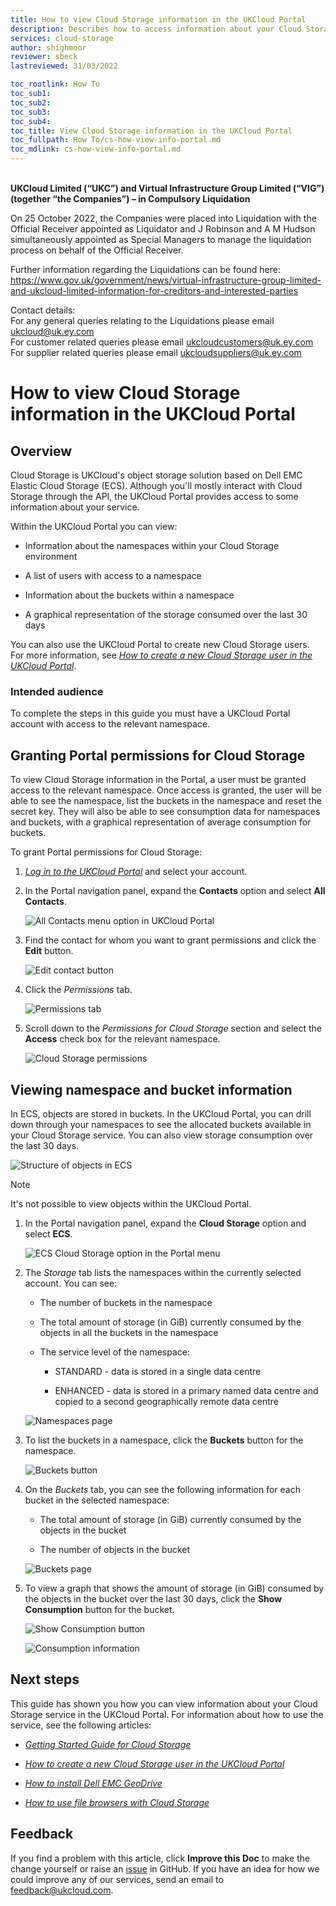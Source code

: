 ```yaml
---
title: How to view Cloud Storage information in the UKCloud Portal
description: Describes how to access information about your Cloud Storage service in the UKCloud Portal
services: cloud-storage
author: shighmoor
reviewer: sbeck
lastreviewed: 31/03/2022

toc_rootlink: How To
toc_sub1:
toc_sub2:
toc_sub3:
toc_sub4:
toc_title: View Cloud Storage information in the UKCloud Portal
toc_fullpath: How To/cs-how-view-info-portal.md
toc_mdlink: cs-how-view-info-portal.md
---
```


<br>**UKCloud Limited (“UKC”) and Virtual Infrastructure Group Limited (“VIG”) (together “the Companies”) – in Compulsory Liquidation**

On 25 October 2022, the Companies were placed into Liquidation with the Official Receiver appointed as Liquidator and J Robinson and A M Hudson simultaneously appointed as Special Managers to manage the liquidation process on behalf of the Official Receiver.

Further information regarding the Liquidations can be found here: <https://www.gov.uk/government/news/virtual-infrastructure-group-limited-and-ukcloud-limited-information-for-creditors-and-interested-parties>

Contact details:<br>
For any general queries relating to the Liquidations please email <ukcloud@uk.ey.com><br>
For customer related queries please email <ukcloudcustomers@uk.ey.com><br>
For supplier related queries please email <ukcloudsuppliers@uk.ey.com>

# How to view Cloud Storage information in the UKCloud Portal

## Overview

Cloud Storage is UKCloud's object storage solution based on Dell EMC Elastic Cloud Storage (ECS). Although you'll mostly interact with Cloud Storage through the API, the UKCloud Portal provides access to some information about your service.

Within the UKCloud Portal you can view:

- Information about the namespaces within your Cloud Storage environment

- A list of users with access to a namespace

- Information about the buckets within a namespace

- A graphical representation of the storage consumed over the last 30 days

You can also use the UKCloud Portal to create new Cloud Storage users. For more information, see [*How to create a new Cloud Storage user in the UKCloud Portal*](cs-how-create-user.md).

### Intended audience

To complete the steps in this guide you must have a UKCloud Portal account with access to the relevant namespace.

## Granting Portal permissions for Cloud Storage

To view Cloud Storage information in the Portal, a user must be granted access to the relevant namespace. Once access is granted, the user will be able to see the namespace, list the buckets in the namespace and reset the secret key. They will also be able to see consumption data for namespaces and buckets, with a graphical representation of average consumption for buckets.

To grant Portal permissions for Cloud Storage:

1. [*Log in to the UKCloud Portal*](../portal/ptl-gs.md#logging-in-to-the-ukcloud-portal) and select your account.

2. In the Portal navigation panel, expand the **Contacts** option and select **All Contacts**.

   ![All Contacts menu option in UKCloud Portal](images/cs-portal-mnu-all-contacts.png)

3. Find the contact for whom you want to grant permissions and click the **Edit** button.

   ![Edit contact button](images/cs-portal-btn-edit-contact.png)

4. Click the *Permissions* tab.

   ![Permissions tab](images/cs-portal-tab-permissions.png)

5. Scroll down to the *Permissions for Cloud Storage* section and select the **Access** check box for the relevant namespace.

   ![Cloud Storage permissions](images/cs-portal-permissions.png)

## Viewing namespace and bucket information

In ECS, objects are stored in buckets. In the UKCloud Portal, you can drill down through your namespaces to see the allocated buckets available in your Cloud Storage service. You can also view storage consumption over the last 30 days.

![Structure of objects in ECS](images/cs-namespace-buckets.png)

> [!NOTE]
> It's not possible to view objects within the UKCloud Portal.

1. In the Portal navigation panel, expand the **Cloud Storage** option and select **ECS**.

   ![ECS Cloud Storage option in the Portal menu](images/cs-portal-mnu-cloud-storage.png)

2. The *Storage* tab lists the namespaces within the currently selected account. You can see:

   - The number of buckets in the namespace

   - The total amount of storage (in GiB) currently consumed by the objects in all the buckets in the namespace

   - The service level of the namespace:

     - STANDARD - data is stored in a single data centre

     - ENHANCED - data is stored in a primary named data centre and copied to a second geographically remote data centre

   ![Namespaces page](images/cs-portal-namespaces.png)

3. To list the buckets in a namespace, click the **Buckets** button for the namespace.

   ![Buckets button](images/cs-portal-btn-buckets.png)

4. On the *Buckets* tab, you can see the following information for each bucket in the selected namespace:

   - The total amount of storage (in GiB) currently consumed by the objects in the bucket

   - The number of objects in the bucket

   ![Buckets page](images/cs-portal-buckets.png)

5. To view a graph that shows the amount of storage (in GiB) consumed by the objects in the bucket over the last 30 days, click the **Show Consumption** button for the bucket.

   ![Show Consumption button](images/cs-portal-btn-consumption.png)

   ![Consumption information](images/cs-portal-consumption.png)

## Next steps

This guide has shown you how you can view information about your Cloud Storage service in the UKCloud Portal. For information about how to use the service, see the following articles:

- [*Getting Started Guide for Cloud Storage*](cs-gs.md)

- [*How to create a new Cloud Storage user in the UKCloud Portal*](cs-how-create-user.md)

- [*How to install Dell EMC GeoDrive*](cs-how-install-geodrive2-client.md)

- [*How to use file browsers with Cloud Storage*](cs-how-use-file-browsers.md)

## Feedback

If you find a problem with this article, click **Improve this Doc** to make the change yourself or raise an [issue](https://github.com/UKCloud/documentation/issues) in GitHub. If you have an idea for how we could improve any of our services, send an email to <feedback@ukcloud.com>.
